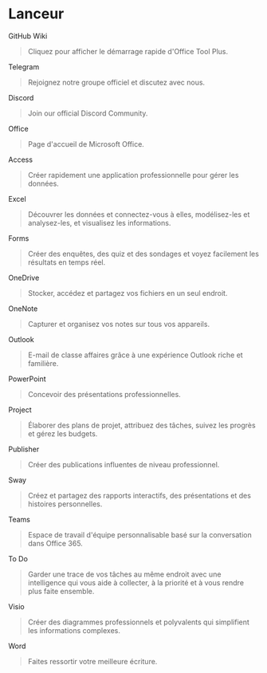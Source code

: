 # Lanceur

GitHub Wiki
> Cliquez pour afficher le démarrage rapide d'Office Tool Plus.

Telegram
> Rejoignez notre groupe officiel et discutez avec nous.

Discord
> Join our official Discord Community.

Office
> Page d'accueil de Microsoft Office.

Access
> Créer rapidement une application professionnelle pour gérer les données.

Excel
> Découvrer les données et connectez-vous à elles, modélisez-les et analysez-les, et visualisez les informations.

Forms
> Créer des enquêtes, des quiz et des sondages et voyez facilement les résultats en temps réel.

OneDrive
> Stocker, accédez et partagez vos fichiers en un seul endroit.

OneNote
> Capturer et organisez vos notes sur tous vos appareils.

Outlook
> E-mail de classe affaires grâce à une expérience Outlook riche et familière.

PowerPoint
> Concevoir des présentations professionnelles.

Project
> Élaborer des plans de projet, attribuez des tâches, suivez les progrès et gérez les budgets.

Publisher
> Créer des publications influentes de niveau professionnel.

Sway
> Créez et partagez des rapports interactifs, des présentations et des histoires personnelles.

Teams
> Espace de travail d'équipe personnalisable basé sur la conversation dans Office 365.

To Do
> Garder une trace de vos tâches au même endroit avec une intelligence qui vous aide à collecter, à la priorité et à vous rendre plus faite ensemble.

Visio
> Créer des diagrammes professionnels et polyvalents qui simplifient les informations complexes.

Word
> Faites ressortir votre meilleure écriture.
